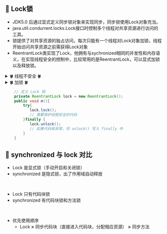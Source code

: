 ## &#127800; Lock锁
- JDK5.0 后通过显式定义同步锁对象来实现同步，同步锁使用Lock对象充当。
- java.util.condurrent.locks.Lock接口时控制多个线程对共享资源进行访问的工具。
- 锁提供了对共享资源的独占访问，每次只能有一个线程对Lock对象加锁，线程开始访问共享资源之前需获得Lock对象
- ReentrantLock类实现了Lock，他拥有与sychronized相同的并发性和内存语义，在实现线程安全的控制中，比较常用的是ReentrantLock，可以显式加锁以及释放锁。

<details>
<summary>&#127808; 线程不安全 &#127808;</summary>
  
```java
package Multithreading.Lock_6;

public class LockTest {
    public static void main(String[] args){
        Problem p = new Problem();

        new Thread(p).start();
        new Thread(p).start();
        new Thread(p).start();
    }
}

class Problem implements Runnable{

    int tickets = 10;

    @Override
    public void run() {
        while (true){
            if (tickets > 0){
                try {
                    Thread.sleep(1000);
                } catch (InterruptedException e) {
                    e.printStackTrace();
                }
                System.out.println(Thread.currentThread().getName() + " " + tickets--);
            } else {
                break;
            }
        }
    }
}

```
</details>

<details>
<summary>&#127808; 加锁 &#127808;</summary>
  
```java
package Multithreading.Lock_6;

import java.util.concurrent.locks.ReentrantLock;

public class Solution {
    public static void main(String[] args) {
        Problem2 p = new Problem2();

        new Thread(p).start();
        new Thread(p).start();
        new Thread(p).start();
    }
}

class Problem2 implements Runnable{

    int tickets = 10;

    // 定义 Lock 锁
    private ReentrantLock lock = new ReentrantLock();
    @Override
    public void run() {
        while (true){
            try{
                lock.lock();
                if (tickets > 0){
                    try {
                        Thread.sleep(1000);
                    } catch (InterruptedException e) {
                        e.printStackTrace();
                    }
                    System.out.println(Thread.currentThread().getName() + " " + tickets--);
                } else {
                    break;
                }
            }finally {
                lock.unlock();
            }
        }
    }
}
```
</details>

```java
    // 定义 Lock 锁
    private ReentrantLock lock = new ReentrantLock();
    public void m(){
        try{
           lock.lock();
           // 需要保护线程安全的代码
        }finally {
           lock.unlock();
           // 如果代码有异常，将 unlock() 写入 finally 中
        }
    }

```
## &#127800; synchronized 与 lock 对比

- Lock 是显式锁（手动开启和关闭锁）
- synchronized 是隐式锁，出了作用域自动释放
  
<br>

- Lock 只有代码块锁
- synchronized 有代码块锁和方法锁

<br>

- 优先使用顺序
  - Lock **>** 同步代码块（直接进入代码块，分配相应资源） **>** 同步方法